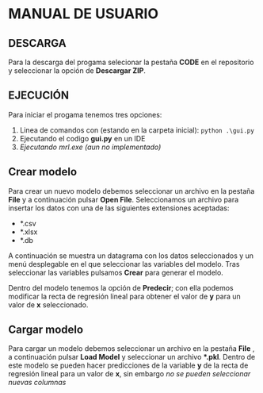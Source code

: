 # MANUAL DE USUARIO

## DESCARGA

Para la descarga del progama selecionar la pestaña __CODE__ en el repositorio y
seleccionar la opción de __Descargar ZIP__.

## EJECUCIÓN

Para iniciar el progama tenemos tres opciones:

1. Linea de comandos con (estando en la carpeta inicial):
```python .\gui.py```
2. Ejecutando el codigo __gui.py__ en un IDE
3. _Ejecutando mrl.exe (aun no implementado)_

## Crear modelo

Para crear un nuevo modelo debemos seleccionar un archivo en la pestaña __File__
y a continuación pulsar __Open File__. Seleccionamos un archivo para insertar los
datos con una de las siguientes extensiones aceptadas:

- *.csv
- *.xlsx
- *.db

A continuación se muestra un datagrama con los datos seleccionados y un menú
desplegable en el que seleccionar las variables del modelo. Tras seleccionar las
variables pulsamos __Crear__ para generar el modelo.

Dentro del modelo tenemos la opción de __Predecir__; con ella podemos modificar la 
recta de regresión lineal para obtener el valor de __y__ para un valor de __x__ 
seleccionado.

## Cargar modelo

Para cargar un modelo debemos seleccionar un archivo en la pestaña __File__ , a 
continuación pulsar __Load Model__ y seleccionar un archivo __*.pkl__. Dentro de 
este modelo se pueden hacer predicciones de la variable __y__ de la recta de 
regresión lineal para un valor de __x__, sin embargo _no se pueden seleccionar nuevas
columnas_
